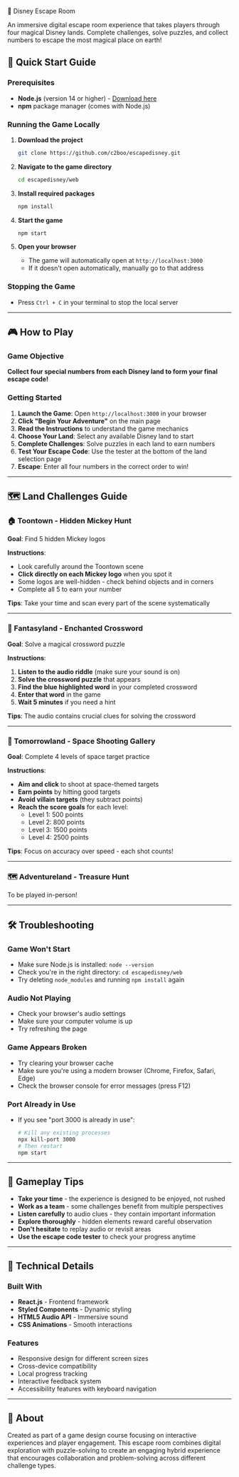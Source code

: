 🏰 Disney Escape Room

An immersive digital escape room experience that takes players through four magical Disney lands. Complete challenges, solve puzzles, and collect numbers to escape the most magical place on earth!

## 🚀 Quick Start Guide

### Prerequisites
- **Node.js** (version 14 or higher) - [Download here](https://nodejs.org/)
- **npm** package manager (comes with Node.js)

### Running the Game Locally

1. **Download the project**
   ```bash
   git clone https://github.com/c2boo/escapedisney.git
   ```

2. **Navigate to the game directory**
   ```bash
   cd escapedisney/web
   ```

3. **Install required packages**
   ```bash
   npm install
   ```

4. **Start the game**
   ```bash
   npm start
   ```

5. **Open your browser**
   - The game will automatically open at `http://localhost:3000`
   - If it doesn't open automatically, manually go to that address

### Stopping the Game
- Press `Ctrl + C` in your terminal to stop the local server

---

## 🎮 How to Play

### Game Objective
**Collect four special numbers from each Disney land to form your final escape code!**

### Getting Started
1. **Launch the Game**: Open `http://localhost:3000` in your browser
2. **Click "Begin Your Adventure"** on the main page
3. **Read the Instructions** to understand the game mechanics
4. **Choose Your Land**: Select any available Disney land to start
5. **Complete Challenges**: Solve puzzles in each land to earn numbers
6. **Test Your Escape Code**: Use the tester at the bottom of the land selection page
7. **Escape**: Enter all four numbers in the correct order to win!

---

## 🗺️ Land Challenges Guide

### 🏠 Toontown - Hidden Mickey Hunt
**Goal**: Find 5 hidden Mickey logos

**Instructions**:
- Look carefully around the Toontown scene
- **Click directly on each Mickey logo** when you spot it
- Some logos are well-hidden - check behind objects and in corners
- Complete all 5 to earn your number

**Tips**: Take your time and scan every part of the scene systematically

---

### 🏰 Fantasyland - Enchanted Crossword
**Goal**: Solve a magical crossword puzzle

**Instructions**:
1. **Listen to the audio riddle** (make sure your sound is on)
2. **Solve the crossword puzzle** that appears
3. **Find the blue highlighted word** in your completed crossword
4. **Enter that word** in the game
5. **Wait 5 minutes** if you need a hint

**Tips**: The audio contains crucial clues for solving the crossword

---

### 🚀 Tomorrowland - Space Shooting Gallery
**Goal**: Complete 4 levels of space target practice

**Instructions**:
- **Aim and click** to shoot at space-themed targets
- **Earn points** by hitting good targets
- **Avoid villain targets** (they subtract points)
- **Reach the score goals** for each level:
  - Level 1: 500 points
  - Level 2: 800 points  
  - Level 3: 1500 points
  - Level 4: 2500 points

**Tips**: Focus on accuracy over speed - each shot counts!

---

### 🗺️ Adventureland - Treasure Hunt
To be played in-person!

---

## 🛠️ Troubleshooting

### Game Won't Start
- Make sure Node.js is installed: `node --version`
- Check you're in the right directory: `cd escapedisney/web`
- Try deleting `node_modules` and running `npm install` again

### Audio Not Playing
- Check your browser's audio settings
- Make sure your computer volume is up
- Try refreshing the page

### Game Appears Broken
- Try clearing your browser cache
- Make sure you're using a modern browser (Chrome, Firefox, Safari, Edge)
- Check the browser console for error messages (press F12)

### Port Already in Use
- If you see "port 3000 is already in use":
  ```bash
  # Kill any existing processes
  npx kill-port 3000
  # Then restart
  npm start
  ```

---

## 🎯 Gameplay Tips

- **Take your time** - the experience is designed to be enjoyed, not rushed
- **Work as a team** - some challenges benefit from multiple perspectives  
- **Listen carefully** to audio clues - they contain important information
- **Explore thoroughly** - hidden elements reward careful observation
- **Don't hesitate** to replay audio or revisit areas
- **Use the escape code tester** to check your progress anytime

---

## 🎨 Technical Details

### Built With
- **React.js** - Frontend framework
- **Styled Components** - Dynamic styling
- **HTML5 Audio API** - Immersive sound
- **CSS Animations** - Smooth interactions

### Features
- Responsive design for different screen sizes
- Cross-device compatibility
- Local progress tracking
- Interactive feedback system
- Accessibility features with keyboard navigation

---

## 🎪 About

Created as part of a game design course focusing on interactive experiences and player engagement. This escape room combines digital exploration with puzzle-solving to create an engaging hybrid experience that encourages collaboration and problem-solving across different challenge types.
